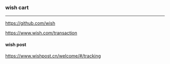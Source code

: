 ### wish cart
---
https://github.com/wish


https://www.wish.com/transaction

#### wish post
https://www.wishpost.cn/welcome/#/tracking

```
```

```
```

```
```


